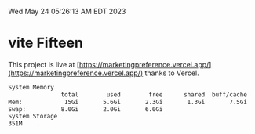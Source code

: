 Wed May 24 05:26:13 AM EDT 2023

# vite Fifteen


This project is live at [https://marketingpreference.vercel.app/](https://marketingpreference.vercel.app/) thanks to Vercel.

```bash
System Memory
               total        used        free      shared  buff/cache   available
Mem:            15Gi       5.6Gi       2.3Gi       1.3Gi       7.5Gi       8.0Gi
Swap:          8.0Gi       2.0Gi       6.0Gi
System Storage
351M	.
```
```bash
